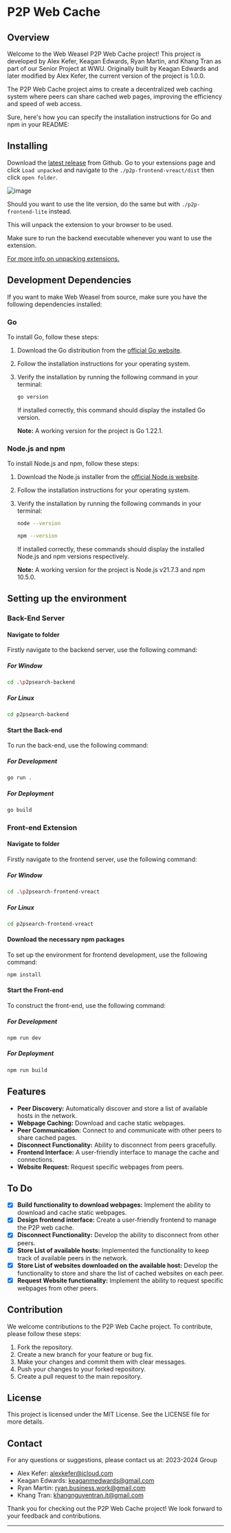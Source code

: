# P2P Web Cache

## Overview

Welcome to the Web Weasel P2P Web Cache project! This project is developed by Alex Kefer, Keagan Edwards, Ryan Martin, and Khang Tran as part of our Senior Project at WWU. Originally built by Keagan Edwards and later modified by Alex Kefer, the current version of the project is 1.0.0.

The P2P Web Cache project aims to create a decentralized web caching system where peers can share cached web pages, improving the efficiency and speed of web access.

Sure, here's how you can specify the installation instructions for Go and npm in your README:

## Installing

Download the [latest release](https://https://github.com/alexkefer/Web-Weasel/releases) from Github.
Go to your extensions page and click `Load unpacked` and navigate to the `./p2p-frontend-vreact/dist` then click `open folder`.

![image](https://github.com/alexkefer/Web-Weasel/assets/86503164/a2cc8225-8438-4273-b3db-1d8360e1c84d)


Should you want to use the lite version, do the same but with `./p2p-frontend-lite` instead.

This will unpack the extension to your browser to be used.

Make sure to run the backend executable whenever you want to use the extension.

[For more info on unpacking extensions.](https://developer.chrome.com/docs/extensions/get-started/tutorial/hello-world#load-unpacked)

## Development Dependencies

If you want to make Web Weasel from source, make sure you have the following dependencies installed:

### Go

To install Go, follow these steps:

1. Download the Go distribution from the [official Go website](https://golang.org/dl/).
2. Follow the installation instructions for your operating system.
3. Verify the installation by running the following command in your terminal:
   ```sh
   go version
   ```
   If installed correctly, this command should display the installed Go version.
   
   **Note:** A working version for the project is Go 1.22.1.

### Node.js and npm

To install Node.js and npm, follow these steps:

1. Download the Node.js installer from the [official Node.js website](https://nodejs.org/).
2. Follow the installation instructions for your operating system.
3. Verify the installation by running the following commands in your terminal:
   ```sh
   node --version
   ```
   ```sh
   npm --version
   ```
   If installed correctly, these commands should display the installed Node.js and npm versions respectively.
   
   **Note:** A working version for the project is Node.js v21.7.3 and npm 10.5.0.

## Setting up the environment

### Back-End Server 
#### Navigate to folder
Firstly navigate to the backend server, use the following command:
##### For Window
```sh
cd .\p2psearch-backend        
```
##### For Linux
```sh
cd p2psearch-backend      
```
#### Start the Back-end
To run the back-end, use the following command:

##### For Development
```sh
go run .
```
##### For Deployment 
```sh
go build
```
### Front-end Extension 
#### Navigate to folder
Firstly navigate to the frontend server, use the following command:
##### For Window
```sh
cd .\p2psearch-frontend-vreact       
```
##### For Linux
```sh
cd p2psearch-frontend-vreact     
```
#### Download the necessary npm packages
To set up the environment for frontend development, use the following command:
```sh
npm install
```
#### Start the Front-end 
To construct the front-end, use the following command:
##### For Development
```sh
npm run dev
```

##### For Deployment
```sh
npm run build
```
## Features

- **Peer Discovery:** Automatically discover and store a list of available hosts in the network.
- **Webpage Caching:** Download and cache static webpages.
- **Peer Communication:** Connect to and communicate with other peers to share cached pages.
- **Disconnect Functionality:** Ability to disconnect from peers gracefully.
- **Frontend Interface:** A user-friendly interface to manage the cache and connections.
- **Website Request:** Request specific webpages from peers.

## To Do

- [x] **Build functionality to download webpages:** Implement the ability to download and cache static webpages.
- [x] **Design frontend interface:** Create a user-friendly frontend to manage the P2P web cache.
- [x] **Disconnect Functionality:** Develop the ability to disconnect from other peers.
- [x] **Store List of available hosts:** Implemented the functionality to keep track of available peers in the network.
- [x] **Store List of websites downloaded on the available host:** Develop the functionality to store and share the list of cached websites on each peer.
- [x] **Request Website functionality:** Implement the ability to request specific webpages from other peers.

## Contribution

We welcome contributions to the P2P Web Cache project. To contribute, please follow these steps:

1. Fork the repository.
2. Create a new branch for your feature or bug fix.
3. Make your changes and commit them with clear messages.
4. Push your changes to your forked repository.
5. Create a pull request to the main repository.

## License

This project is licensed under the MIT License. See the LICENSE file for more details.

## Contact

For any questions or suggestions, please contact us at:
2023-2024 Group
- Alex Kefer: [alexkefer@icloud.com](mailto:alexkefer@icloud.com)
- Keagan Edwards: [keaganmedwards@gmail.com](mailto:keaganmedwards@gmail.com)
- Ryan Martin: [ryan.business.work@gmail.com](mailto:ryan.business.work@gmail.com)
- Khang Tran: [khangnguyentran.it@gmail.com](mailto:khangnguyentran.it@gmail.com)

Thank you for checking out the P2P Web Cache project! We look forward to your feedback and contributions.


---

